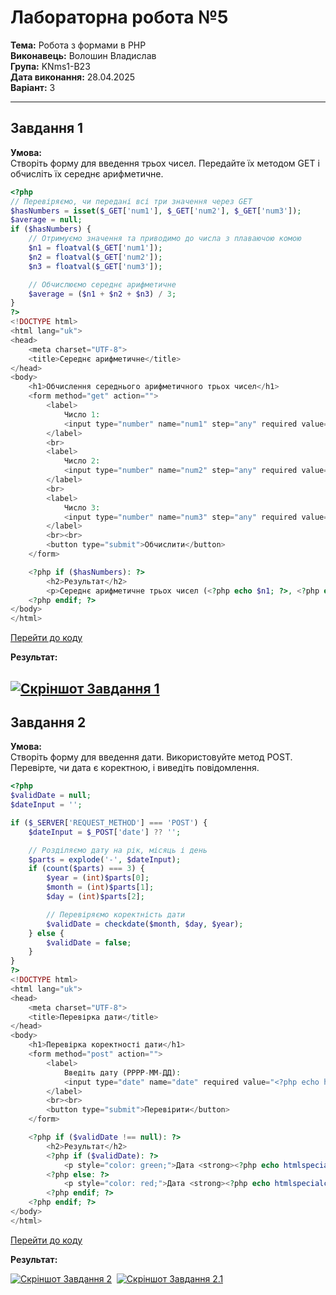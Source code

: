 # Лабораторна робота №5


**Тема:** Робота з формами в PHP  
**Виконавець:** Волошин Владислав  
**Група:** KNms1-B23  
**Дата виконання:** 28.04.2025  
**Варіант:** 3

---

## Завдання 1



**Умова:**  
Створіть форму для введення трьох чисел. Передайте їх методом GET і обчисліть їх
середнє арифметичне.

```php
<?php
// Перевіряємо, чи передані всі три значення через GET
$hasNumbers = isset($_GET['num1'], $_GET['num2'], $_GET['num3']);
$average = null;
if ($hasNumbers) {
    // Отримуємо значення та приводимо до числа з плаваючою комою
    $n1 = floatval($_GET['num1']);
    $n2 = floatval($_GET['num2']);
    $n3 = floatval($_GET['num3']);

    // Обчислюємо середнє арифметичне
    $average = ($n1 + $n2 + $n3) / 3;
}
?>
<!DOCTYPE html>
<html lang="uk">
<head>
    <meta charset="UTF-8">
    <title>Середнє арифметичне</title>
</head>
<body>
    <h1>Обчислення середнього арифметичного трьох чисел</h1>
    <form method="get" action="">
        <label>
            Число 1:
            <input type="number" name="num1" step="any" required value="<?php echo $hasNumbers ? htmlspecialchars($_GET['num1']) : ''; ?>">
        </label>
        <br>
        <label>
            Число 2:
            <input type="number" name="num2" step="any" required value="<?php echo $hasNumbers ? htmlspecialchars($_GET['num2']) : ''; ?>">
        </label>
        <br>
        <label>
            Число 3:
            <input type="number" name="num3" step="any" required value="<?php echo $hasNumbers ? htmlspecialchars($_GET['num3']) : ''; ?>">
        </label>
        <br><br>
        <button type="submit">Обчислити</button>
    </form>

    <?php if ($hasNumbers): ?>
        <h2>Результат</h2>
        <p>Середнє арифметичне трьох чисел (<?php echo $n1; ?>, <?php echo $n2; ?>, <?php echo $n3; ?>) = <strong><?php echo $average; ?></strong></p>
    <?php endif; ?>
</body>
</html>
```

[Перейти до коду]()

**Результат:**

## [![Скріншот Завдання 1]()]() 


## Завдання 2


**Умова:**  
Створіть форму для введення дати. Використовуйте метод POST. Перевірте, чи дата є
коректною, і виведіть повідомлення.

```php
<?php
$validDate = null;
$dateInput = '';

if ($_SERVER['REQUEST_METHOD'] === 'POST') {
    $dateInput = $_POST['date'] ?? '';

    // Розділяємо дату на рік, місяць і день
    $parts = explode('-', $dateInput);
    if (count($parts) === 3) {
        $year = (int)$parts[0];
        $month = (int)$parts[1];
        $day = (int)$parts[2];

        // Перевіряємо коректність дати
        $validDate = checkdate($month, $day, $year);
    } else {
        $validDate = false;
    }
}
?>
<!DOCTYPE html>
<html lang="uk">
<head>
    <meta charset="UTF-8">
    <title>Перевірка дати</title>
</head>
<body>
    <h1>Перевірка коректності дати</h1>
    <form method="post" action="">
        <label>
            Введіть дату (РРРР-ММ-ДД):
            <input type="date" name="date" required value="<?php echo htmlspecialchars($dateInput); ?>">
        </label>
        <br><br>
        <button type="submit">Перевірити</button>
    </form>

    <?php if ($validDate !== null): ?>
        <h2>Результат</h2>
        <?php if ($validDate): ?>
            <p style="color: green;">Дата <strong><?php echo htmlspecialchars($dateInput); ?></strong> є коректною.</p>
        <?php else: ?>
            <p style="color: red;">Дата <strong><?php echo htmlspecialchars($dateInput); ?></strong> є некоректною.</p>
        <?php endif; ?>
    <?php endif; ?>
</body>
</html>

```

[Перейти до коду]()

**Результат:**

[![Скріншот Завдання 2]()]() 
[![Скріншот Завдання 2.1]()]()